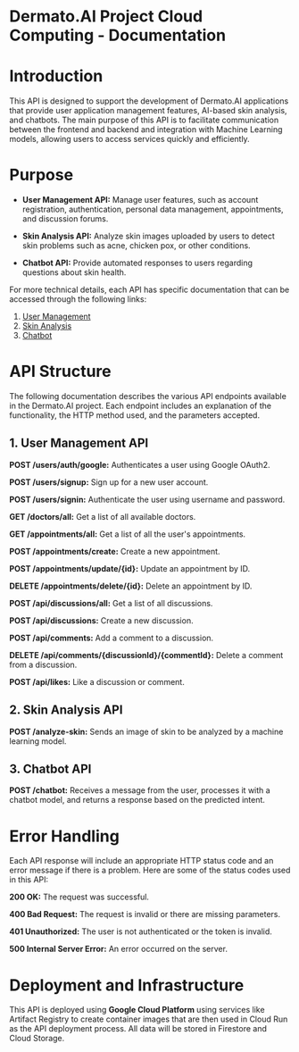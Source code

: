 # Dermato.AI Project Cloud Computing - Documentation

# Introduction
This API is designed to support the development of Dermato.AI applications that provide user application management features, AI-based skin analysis, and chatbots. The main purpose of this API is to facilitate communication between the frontend and backend and integration with Machine Learning models, allowing users to access services quickly and efficiently.

# Purpose
* **User Management API:** Manage user features, such as account registration, authentication, personal data management, appointments, and discussion forums.

* **Skin Analysis API:** Analyze skin images uploaded by users to detect skin problems such as acne, chicken pox, or other conditions.

* **Chatbot API:** Provide automated responses to users regarding questions about skin health.

For more technical details, each API has specific documentation that can be accessed through the following links:
1. [User Management](#ttps://github.com/DermatoAI/Dermato.AI-CC/blob/dikrifzn/api-specification.md)
2. [Skin Analysis](hhttps://github.com/DermatoAI/Dermato.AI-CC/blob/analyze-skin/README.md)
3. [Chatbot](https://github.com/DermatoAI/Dermato.AI-CC/blob/chatbot/README.md)

# API Structure
The following documentation describes the various API endpoints available in the Dermato.AI project. Each endpoint includes an explanation of the functionality, the HTTP method used, and the parameters accepted.
## 1. User Management API
**POST /users/auth/google:** Authenticates a user using Google OAuth2.

**POST /users/signup:** Sign up for a new user account.

**POST /users/signin:** Authenticate the user using username and password.

**GET /doctors/all:** Get a list of all available doctors.

**GET /appointments/all:** Get a list of all the user's appointments.

**POST /appointments/create:** Create a new appointment.

**POST /appointments/update/{id}:** Update an appointment by ID.

**DELETE /appointments/delete/{id}:** Delete an appointment by ID.

**POST /api/discussions/all:** Get a list of all discussions.

**POST /api/discussions:** Create a new discussion.

**POST /api/comments:** Add a comment to a discussion.

**DELETE /api/comments/{discussionId}/{commentId}:** Delete a comment from a discussion.

**POST /api/likes:** Like a discussion or comment.

## 2. Skin Analysis API
**POST /analyze-skin:** Sends an image of skin to be analyzed by a machine learning model.

## 3. Chatbot API
**POST /chatbot:** Receives a message from the user, processes it with a chatbot model, and returns a response based on the predicted intent.

# Error Handling
Each API response will include an appropriate HTTP status code and an error message if there is a problem. Here are some of the status codes used in this API:

**200 OK:** The request was successful.

**400 Bad Request:** The request is invalid or there are missing parameters.

**401 Unauthorized:** The user is not authenticated or the token is invalid.

**500 Internal Server Error:** An error occurred on the server.

# Deployment and Infrastructure
This API is deployed using **Google Cloud Platform** using services like Artifact Registry to create container images that are then used in Cloud Run as the API deployment process. All data will be stored in Firestore and Cloud Storage.

